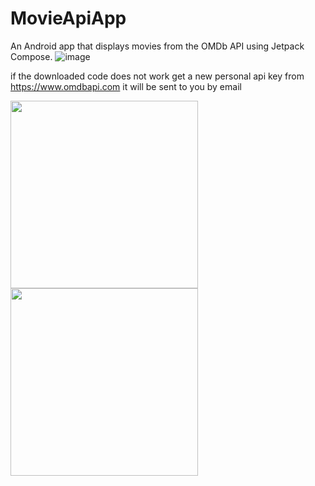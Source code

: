 # MovieApiApp
An Android app that displays movies from the OMDb API using Jetpack Compose. 
![image](https://github.com/user-attachments/assets/e922ce36-5c88-4936-baff-b3c479038916)

if the downloaded code does not work get a new personal api key from https://www.omdbapi.com it will be sent to you by email

<img src="https://github.com/user-attachments/assets/859bae54-56e0-475a-aaa8-60ba6395bc97" width="300"/>
<img src="https://github.com/user-attachments/assets/859bae54-56e0-475a-aaa8-60ba6395bc97" width="300"/>
